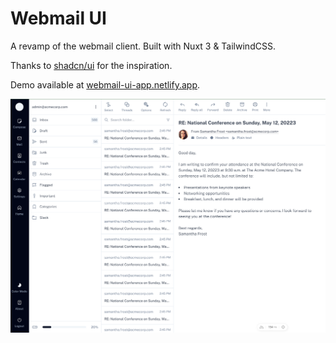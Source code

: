 # Webmail UI

A revamp of the webmail client. Built with Nuxt 3 & TailwindCSS.

Thanks to [shadcn/ui](https://ui.shadcn.com/) for the inspiration.

Demo available at [webmail-ui-app.netlify.app](https://webmail-ui-app.netlify.app/).

![Cover](/public/cover.png)
